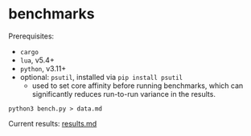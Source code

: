 # benchmarks

Prerequisites:
- `cargo`
- `lua`, v5.4+
- `python`, v3.11+
- optional: `psutil`, installed via `pip install psutil`
  - used to set core affinity before running benchmarks,
    which can significantly reduces run-to-run variance in the results.

```
python3 bench.py > data.md
```

Current results: [results.md](./results.md)
